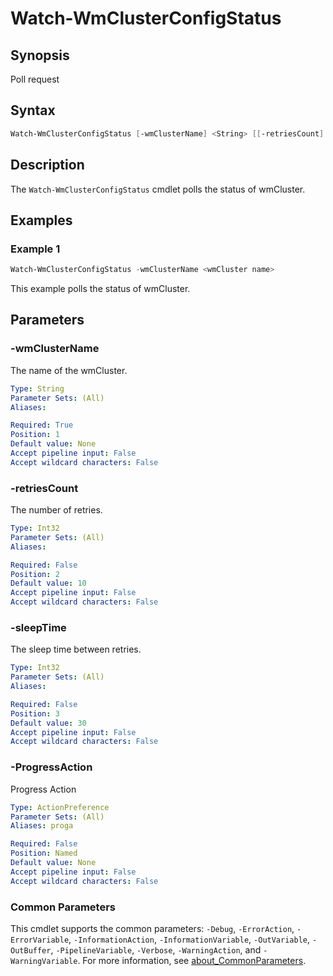 # Watch-WmClusterConfigStatus

## Synopsis

Poll request

## Syntax

```powershell
Watch-WmClusterConfigStatus [-wmClusterName] <String> [[-retriesCount] <Int32>] [[-sleepTime] <Int32>] [-ProgressAction <ActionPreference>] [<CommonParameters>]
```

## Description

The `Watch-WmClusterConfigStatus` cmdlet polls the status of wmCluster.

## Examples

### Example 1

```powershell
Watch-WmClusterConfigStatus -wmClusterName <wmCluster name>
```

This example polls the status of wmCluster.

## Parameters

### -wmClusterName

The name of the wmCluster.

```yaml
Type: String
Parameter Sets: (All)
Aliases:

Required: True
Position: 1
Default value: None
Accept pipeline input: False
Accept wildcard characters: False
```

### -retriesCount

The number of retries.

```yaml
Type: Int32
Parameter Sets: (All)
Aliases:

Required: False
Position: 2
Default value: 10
Accept pipeline input: False
Accept wildcard characters: False
```

### -sleepTime

The sleep time between retries.

```yaml
Type: Int32
Parameter Sets: (All)
Aliases:

Required: False
Position: 3
Default value: 30
Accept pipeline input: False
Accept wildcard characters: False
```

### -ProgressAction

Progress Action

```yaml
Type: ActionPreference
Parameter Sets: (All)
Aliases: proga

Required: False
Position: Named
Default value: None
Accept pipeline input: False
Accept wildcard characters: False
```

### Common Parameters

This cmdlet supports the common parameters: `-Debug`, `-ErrorAction`, `-ErrorVariable`, `-InformationAction`, `-InformationVariable`, `-OutVariable`, `-OutBuffer`, `-PipelineVariable`, `-Verbose`, `-WarningAction`, and `-WarningVariable`. For more information, see [about_CommonParameters](http://go.microsoft.com/fwlink/?LinkID=113216).
